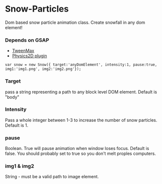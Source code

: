 # Snow-Particles

Dom based snow particle animation class. Create snowfall in any dom element!

### Depends on GSAP

* [TweenMax](https://greensock.com/docs/TweenMax) 
* [Physics2D plugin](https://greensock.com/Physics2DPlugin) 


```
var snow = new Snow({ target:'anyDomElement', intensity:1, pause:true, img1:'img1.png', img2:'img2.png'});
```

### Target
pass a string representing a path to any block level DOM element. Default is "body"

### Intensity
Pass a whole integer between 1-3 to increase the number of snow particles. Default is 1.

### pause 
Boolean. True will pause animation when window loses focus. Default is false. You should probably set to true so you don't melt proples computers.

### img1 & img2
String - must be a valid path to image element.
